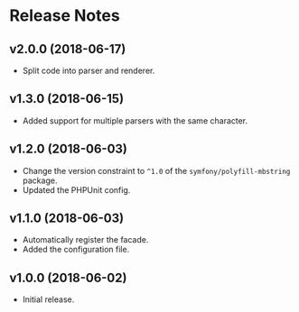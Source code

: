 # Release Notes

## v2.0.0 (2018-06-17)

- Split code into parser and renderer.

## v1.3.0 (2018-06-15)

- Added support for multiple parsers with the same character.

## v1.2.0 (2018-06-03)

- Change the version constraint to `^1.0` of the `symfony/polyfill-mbstring` package.
- Updated the PHPUnit config.

## v1.1.0 (2018-06-03)

- Automatically register the facade.
- Added the configuration file.

## v1.0.0 (2018-06-02)

- Initial release.
